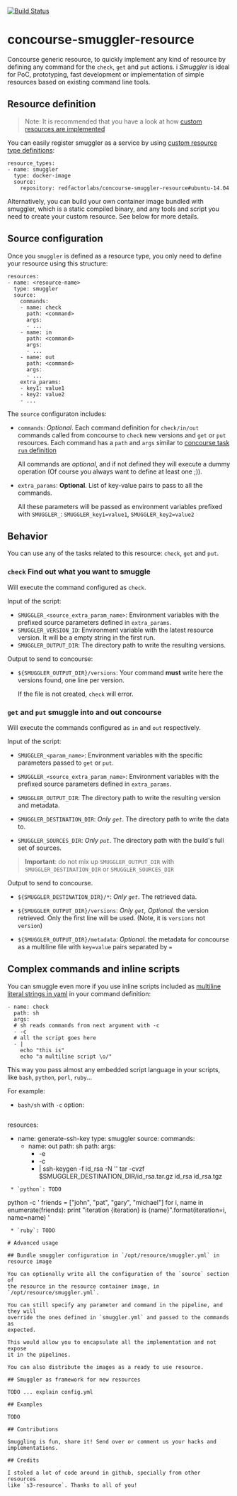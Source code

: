 [![Build Status](https://travis-ci.org/redfactorlabs/concourse-smuggler-resource.svg?branch=master)](https://travis-ci.org/redfactorlabs/concourse-smuggler-resource)

# concourse-smuggler-resource

Concourse generic resource, to quickly implement any kind of resource by
defining any command for the `check`, `get` and `put` actions.
i
*Smuggler* is ideal for PoC, prototyping, fast development or implementation
of simple resources based on existing command line tools.

## Resource definition

> Note: It is recommended that you have a look at how [custom resources are implemented](https://concourse.ci/implementing-resources.html)

You can easily register smuggler as a service by using
[custom resource type definitions](https://concourse.ci/configuring-resource-types.html):

```
resource_types:
- name: smuggler
  type: docker-image
  source:
    repository: redfactorlabs/concourse-smuggler-resource#ubuntu-14.04
```

Alternatively, you can build your own container image bundled with smuggler,
which is a static compiled binary, and any tools and script you need to
create your custom resource. See below for more details.

## Source configuration

Once you `smuggler` is defined as a resource type, you only need to define
your resource using this structure:

```
resources:
- name: <resource-name>
  type: smuggler
  source:
    commands:
    - name: check
      path: <command>
      args:
      - ...
    - name: in
      path: <command>
      args:
      - ...
    - name: out
      path: <command>
      args:
      - ...
    extra_params:
    - key1: value1
    - key2: value2
    - ...
```

The `source` configuraton includes:

 * `commands`: *Optional*. Each command definition for `check/in/out` commands
   called from concourse to `check` new versions and `get` or `put` resources.
   Each command has a `path` and `args` similar to
   [concourse task `run` definition](https://concourse.ci/running-tasks.html#run)

   All commands are *optional*, and if not defined they will execute a
   dummy operation (Of course you always want to define at least one ;)).


 * `extra_params`: **Optional**. List of key-value pairs to pass to
   all the commands.

   All these parameters will be passed as environment variables prefixed with
   `SMUGGLER_`: `SMUGGLER_key1=value1`, `SMUGGLER_key2=value2`

## Behavior

You can use any of the tasks related to this resource: `check`, `get` and `put`.

### `check` Find out what you want to smuggle

Will execute the command configured as `check`.

Input of the script:

 * `SMUGGLER_<source_extra_param_name>`: Environment variables with the
   prefixed source parameters defined in `extra_params`.
 * `SMUGGLER_VERSION_ID`: Environment variable with the latest resource
   version. It will be a empty string in the first run.
 * `SMUGGLER_OUTPUT_DIR`: The directory path to write the resulting versions.

Output to send to concourse:
 * `${SMUGGLER_OUTPUT_DIR}/versions`: Your command **must** write here the
   versions found, one line per version.

   If the file is not created, `check` will error.

### `get` and `put` smuggle into and out concourse

Will execute the commands configured as `in` and `out` respectively.

Input of the script:

 * `SMUGGLER_<param_name>`: Environment variables with the
   specific parameters passed to `get` or `put`.
 * `SMUGGLER_<source_extra_param_name>`: Environment variables with the
   prefixed source parameters defined in `extra_params`.
 * `SMUGGLER_OUTPUT_DIR`: The directory path to write the resulting version
   and metadata.

 * `SMUGGLER_DESTINATION_DIR`: *Only `get`*. The directory path to write the data to.
 * `SMUGGLER_SOURCES_DIR`: *Only `put`*. The directory path with the
   build's full set of sources.

> **Important**: do not mix up `SMUGGLER_OUTPUT_DIR` with
> `SMUGGLER_DESTINATION_DIR` or `SMUGGLER_SOURCES_DIR`

Output to send to concourse.

 * `${SMUGGLER_DESTINATION_DIR}/*`: *Only `get`*. The retrieved data.

 * `${SMUGGLER_OUTPUT_DIR}/versions`: *Only `get`, Optional.* the version retrieved.
   Only the first line will be used. (Note, it is `versions` not `version`)
 * `${SMUGGLER_OUTPUT_DIR}/metadata`: *Optional.* the metadata for concourse as
   a multiline file with `key=value` pairs separated by `=`

## Complex commands and inline scripts

You can smuggle even more if you use inline scripts included as
[multiline literal strings in yaml](http://www.yaml.org/spec/1.2/spec.html#id2795688)
in your command definition:

```
- name: check
  path: sh
  args:
  # sh reads commands from next argument with -c
  - -c
  # all the script goes here
  - |
    echo "this is"
    echo "a multiline script \o/"
```

This way you pass almost any embedded script language in your scripts, like
`bash`, `python`, `perl`, `ruby`...

For example:

 * `bash/sh` with `-c` option:
   ```
resources:
- name: generate-ssh-key
  type: smuggler
  source:
    commands:
    - name: out
      path: sh
      path: <command>
      args:
      - -e
      - -c
      - |
        ssh-keygen -f id_rsa -N ''
        tar -cvzf $SMUGGLER_DESTINATION_DIR/id_rsa.tar.gz id_rsa id_rsa.tgz
```
 * `python`: TODO
   ```
python -c '
friends = ["john", "pat", "gary", "michael"]
for i, name in enumerate(friends):
    print "iteration {iteration} is {name}".format(iteration=i, name=name)
'
```
 * `ruby`: TODO

# Advanced usage

## Bundle smuggler configuration in `/opt/resource/smuggler.yml` in resource image

You can optionally write all the configuration of the `source` section of
the resource in the resource container image, in `/opt/resource/smuggler.yml`.

You can still specify any parameter and command in the pipeline, and they will
override the ones defined in `smuggler.yml` and passed to the commands as
expected.

This would allow you to encapsulate all the implementation and not expose
it in the pipelines.

You can also distribute the images as a ready to use resource.

## Smuggler as framework for new resources

TODO ... explain config.yml

## Examples

TODO

## Contributions

Smuggling is fun, share it! Send over or comment us your hacks and implementations.

## Credits

I stoled a lot of code around in github, specially from other resources
like `s3-resource`. Thanks to all of you!
